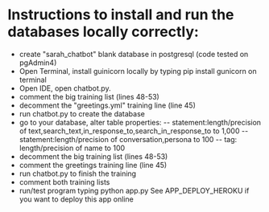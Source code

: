 # Instructions to install and run the databases locally correctly:

- create "sarah_chatbot" blank database in postgresql (code tested on pgAdmin4)
- Open Terminal, install guinicorn locally by typing pip install gunicorn on terminal
- Open IDE, open chatbot.py.
- comment the big training list (lines 48-53)
- decomment the "greetings.yml" training line (line 45)
- run chatbot.py to create the database
- go to your database, alter table properties:
-- statement:length/precision of text,search_text,in_response_to,search_in_response_to to 1,000
-- statement:length/precision of conversation,persona to 100 
-- tag: length/precision of name to 100 
- decomment the big training list (lines 48-53)
- comment the greetings training line (line 45)
- run chatbot.py to finish the training
- comment both training lists 
- run/test program typing python app.py
See APP_DEPLOY_HEROKU if you want to deploy this app online



